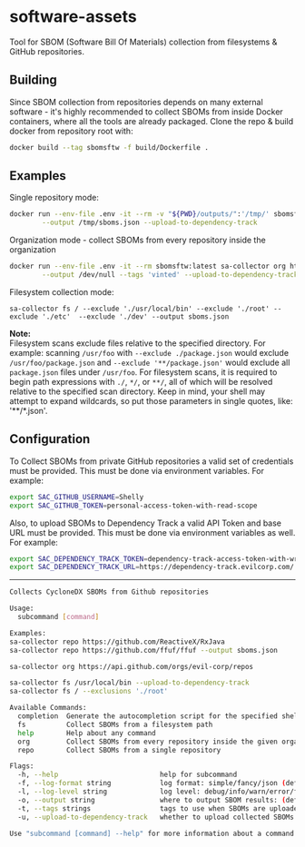 # software-assets

Tool for SBOM (Software Bill Of Materials) collection from filesystems & GitHub repositories.

## Building
Since SBOM collection from repositories depends on many external software - it's highly recommended to collect SBOMs from inside Docker containers, where all the tools are already packaged.
Clone the repo & build docker from repository root with:
```bash
docker build --tag sbomsftw -f build/Dockerfile .
```
## Examples
Single repository mode:
```bash
docker run --env-file .env -it --rm -v "${PWD}/outputs/":'/tmp/' sbomsftw:latest sa-collector repo https://github.com/cloudflare/quiche \
        --output /tmp/sboms.json --upload-to-dependency-track
```
Organization mode - collect SBOMs from every repository inside the organization
```bash
docker run --env-file .env -it --rm sbomsftw:latest sa-collector org https://api.github.com/orgs/vinted/repos \
        --output /dev/null --tags 'vinted' --upload-to-dependency-track
```

Filesystem collection mode:
```
sa-collector fs / --exclude './usr/local/bin' --exclude './root' --exclude './etc'  --exclude './dev' --output sboms.json
```
**Note:**\
Filesystem scans exclude files relative to the specified directory. For example: scanning `/usr/foo` with `--exclude ./package.json` would exclude `/usr/foo/package.json` and `--exclude '**/package.json'` would exclude all `package.json` files under `/usr/foo`. For filesystem scans, it is required to begin path expressions with `./`, `*/`, or `**/`, all of which will be resolved relative to the specified scan directory. Keep in mind, your shell may attempt to expand wildcards, so put those parameters in single quotes, like: '**/*.json'.


## Configuration
To Collect SBOMs from private GitHub repositories a valid set of credentials must be provided.
This must be done via environment variables. For example:
```bash
export SAC_GITHUB_USERNAME=Shelly
export SAC_GITHUB_TOKEN=personal-access-token-with-read-scope
```
Also, to upload SBOMs to Dependency Track a valid API Token and base URL must be provided.
This must be done via environment variables as well. For example:
```bash
export SAC_DEPENDENCY_TRACK_TOKEN=dependency-track-access-token-with-write-scope
export SAC_DEPENDENCY_TRACK_URL=https://dependency-track.evilcorp.com/
```
------
```bash
Collects CycloneDX SBOMs from Github repositories

Usage:
  subcommand [command]

Examples:
sa-collector repo https://github.com/ReactiveX/RxJava                  collect SBOMs from RxJava repository & output them to stdout
sa-collector repo https://github.com/ffuf/ffuf --output sboms.json     collect SBOMs from ffuf repository & write results to sboms.json

sa-collector org https://api.github.com/orgs/evil-corp/repos           collect SBOMs from evil-corp organization & output them to stdout

sa-collector fs /usr/local/bin --upload-to-dependency-track            collect SBOMs recursively from /usr/local/bin directory & upload them to Dependency Track
sa-collector fs / --exclusions './root'                                collect SBOMs recursively from root directory while excluding /root directory

Available Commands:
  completion  Generate the autocompletion script for the specified shell
  fs          Collect SBOMs from a filesystem path
  help        Help about any command
  org         Collect SBOMs from every repository inside the given organization
  repo        Collect SBOMs from a single repository

Flags:
  -h, --help                         help for subcommand
  -f, --log-format string            log format: simple/fancy/json (default "simple")
  -l, --log-level string             log level: debug/info/warn/error/fatal/panic (default "info")
  -o, --output string                where to output SBOM results: (defaults to stdout when unspecified)
  -t, --tags strings                 tags to use when SBOMs are uploaded to Dependency Track (optional)
  -u, --upload-to-dependency-track   whether to upload collected SBOMs to Dependency Track (default: false)

Use "subcommand [command] --help" for more information about a command.
```
